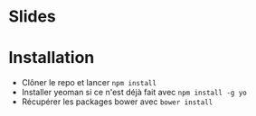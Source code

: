 Slides
======

# Installation

- Clôner le repo et lancer `npm install`
- Installer yeoman si ce n'est déjà fait avec `npm install -g yo`
- Récupérer les packages bower avec `bower install`
